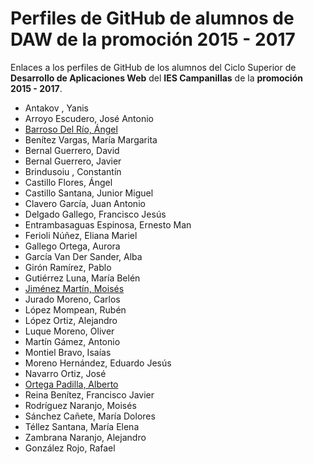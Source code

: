 # Perfiles de GitHub de alumnos de DAW de la promoción 2015 - 2017

Enlaces a los perfiles de GitHub de los alumnos del Ciclo Superior de **Desarrollo de Aplicaciones Web** del **IES Campanillas** de la **promoción 2015 - 2017**.

* Antakov , Yanis
* Arroyo Escudero, José Antonio
* [Barroso Del Río, Ángel](https://github.com/AngelBarrosoDelRio)
* Benítez Vargas, María Margarita
* Bernal Guerrero, David
* Bernal Guerrero, Javier
* Brindusoiu , Constantín
* Castillo Flores, Ángel
* Castillo Santana, Junior Miguel
* Clavero García, Juan Antonio
* Delgado Gallego, Francisco Jesús
* Entrambasaguas Espinosa, Ernesto Man
* Ferioli Núñez, Eliana Mariel
* Gallego Ortega, Aurora
* García Van Der Sander, Alba
* Girón Ramírez, Pablo
* Gutiérrez Luna, María Belén
* [Jiménez Martín, Moisés](https://github.com/mjimenezmartin)
* Jurado Moreno, Carlos
* López Mompean, Rubén
* López Ortiz, Alejandro
* Luque Moreno, Oliver
* Martín Gámez, Antonio
* Montiel Bravo, Isaías
* Moreno Hernández, Eduardo Jesús
* Navarro Ortiz, José
* [Ortega Padilla, Alberto](https://github.com/AlbertoOrtegaPadilla)
* Reina Benítez, Francisco Javier
* Rodríguez Naranjo, Moisés
* Sánchez Cañete, María Dolores
* Téllez Santana, María Elena
* Zambrana Naranjo, Alejandro
* González Rojo, Rafael
